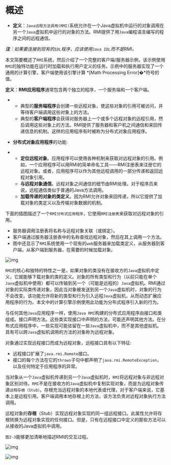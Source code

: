 # 概述

+ **定义**：`Java远程方法调用(RMI)`系统允许在一个Java虚拟机中运行的对象调用在另一个`Java`虚拟机中运行的对象的方法。RMI提供了用`Java`编程语言编写的程序之间的远程通信。

***注**：如果要连接到现有的`IDL`程序，应该使用`Java IDL`而不是RMI。*

本文简要概述了`RMI`系统，然后介绍了一个完整的客户端/服务器示例，该示例使用`RMI`的独特功能在运行时加载和执行用户定义的任务。示例中的服务器实现了一个通用的计算引擎，客户端使用该引擎计算 *[Math Processing Error]�*符号的值。

**定义**：**RMI应用程序**通常包含两个独立的程序，一个服务端和一个客户端。

+ + 典型的**服务端程序**会创建一些远程对象，使这些对象的引用可被访问，并等待客户端调用这些对象上的方法。
  + 典型的**客户端程序**会获得对服务器上一个或多个远程对象的远程引用，然后调用这些对象上的方法。RMI提供了服务器和客户机之间通信和来回传递信息的机制。这样的应用程序有时被称为分布式对象应用程序。

+ **分布式对象应用程序**的功能:

+ + **定位远程对象**。应用程序可以使用各种机制来获取对远程对象的引用。例如，一个应用程序可以用RMI的简单命名工具——RMI注册表来注册它的远程对象。或者，应用程序可以作为其他远程调用的一部分传递和返回远程对象引用。
  + **与远程对象通信**。远程对象之间通信的细节由RMI处理。对于程序员来说，远程通信类似于普通的Java方法调用。
  + **加载传递的对象的类定义**。因为RMI允许对象来回传递，所以它提供了加载对象的类定义以及传输对象数据的机制。



下面的插图描述了一个`RMI分布式应用程序`，它使用`RMI注册表`来获取对远程对象的引用。

+ 服务器调用注册表将名称与远程对象关联（或绑定）。
+ 客户端通过服务器注册表中的名称查找远程对象，然后在其上调用一个方法。
+ 图中还显示了`RMI`系统使用一个现有的`web`服务器来加载类定义，从服务器到客户端，从客户端到服务器，在需要的时候加载对象。

![img](https://pic2.zhimg.com/80/v2-30371bf951791a3371587970ce8facad_720w.webp)

`RMI`的核心和独特的特性之一是，如果对象的类没有在接收方的`Java`虚拟机中定义，它就能够下载对象的类的定义。对象的所有类型和行为（以前只能在单个`Java`虚拟机中使用）都可以传输到另一个（可能是远程的）`Java`虚拟机。RMI通过对象的实际类传递对象，因此当对象被发送到另一个`Java`虚拟机时，对象的行为不会改变。该功能允许将新的类型和行为引入远程`Java`虚拟机，从而动态扩展应用程序的行为。本文中的计算引擎示例使用此功能为分布式程序引入新的行为。

与任何其他`Java`应用程序一样，使用`Java RMI`构建的分布式应用程序由接口和类组成。接口声明方法。这些类实现接口中声明的方法，可能还声明其他方法。在分布式应用程序中，一些实现可能驻留在一些`Java`虚拟机中，而不是其他虚拟机。具有可以跨`Java`虚拟机调用的方法的对象称为远程对象。

对象通过实现远程接口而成为远程对象，远程接口具有以下特征:

+ 远程接口扩展了`java.rmi.Remote`接口。
+ 接口的每个方法在它的`throws`子句中都声明了`java.rmi.RemoteException`，以及任何特定于应用程序的异常。

当对象从一个`Java`虚拟机传递到另一个`Java`虚拟机时，`RMI`将远程对象与非远程对象区别对待。`RMI`不是在接收方的`Java`虚拟机中复制实现对象，而是为远程对象传递`远程存根（Stub）`。存根充当远程对象的本地代表或代理，对于客户端来说，它基本上是远程引用。客户端调用本地存根上的方法，该方法负责对远程对象执行方法调用。

远程对象的**存根**（Stub）实现远程对象实现的同一组远程接口。此属性允许将存根转换为远程对象实现的任何接口。但是，只有在远程接口中定义的那些方法可以从接收的Java虚拟机中调用。

`图2-3`能够更加清晰地描述RMI的交互过程。

![img](https://pic4.zhimg.com/80/v2-1ac4b21dfa026fc9272586a8c4e69df7_720w.webp)

![img](https://pic2.zhimg.com/80/v2-46b558c84de770b013fc015f362c9429_720w.webp)

